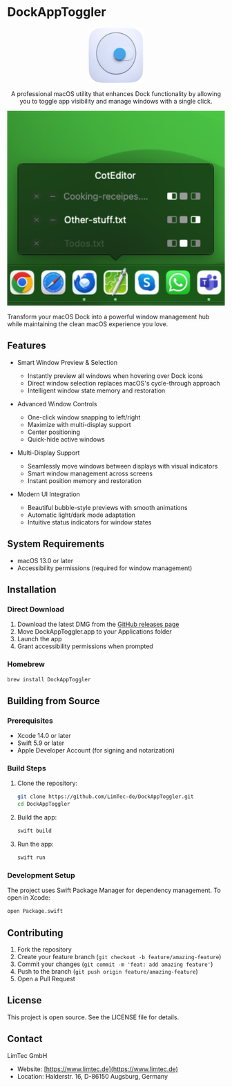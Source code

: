 # DockAppToggler

<p align="center">
  <img src="Sources/DockAppToggler/Resources/icon.png" alt="DockAppToggler Icon" width="128" height="128">
</p>

<p align="center">
  A professional macOS utility that enhances Dock functionality by allowing you to toggle app visibility and manage windows with a single click.
</p>

<p align="center">
  <img src="Website/DockAppToggler.png" alt="DockAppToggler Screenshot" width="600">
</p>

Transform your macOS Dock into a powerful window management hub while maintaining the clean macOS experience you love.

## Features

- Smart Window Preview & Selection
  - Instantly preview all windows when hovering over Dock icons
  - Direct window selection replaces macOS's cycle-through approach
  - Intelligent window state memory and restoration

- Advanced Window Controls
  - One-click window snapping to left/right
  - Maximize with multi-display support
  - Center positioning
  - Quick-hide active windows

- Multi-Display Support
  - Seamlessly move windows between displays with visual indicators
  - Smart window management across screens
  - Instant position memory and restoration

- Modern UI Integration
  - Beautiful bubble-style previews with smooth animations
  - Automatic light/dark mode adaptation
  - Intuitive status indicators for window states

## System Requirements

- macOS 13.0 or later
- Accessibility permissions (required for window management)

## Installation

### Direct Download
1. Download the latest DMG from the [GitHub releases page](https://github.com/LimTec-de/DockAppToggler/releases)
2. Move DockAppToggler.app to your Applications folder
3. Launch the app
4. Grant accessibility permissions when prompted

### Homebrew
```bash
brew install DockAppToggler
```

## Building from Source

### Prerequisites

- Xcode 14.0 or later
- Swift 5.9 or later
- Apple Developer Account (for signing and notarization)

### Build Steps

1. Clone the repository:
   ```bash
   git clone https://github.com/LimTec-de/DockAppToggler.git
   cd DockAppToggler
   ```

2. Build the app:
   ```bash
   swift build
   ```

3. Run the app:
   ```bash
   swift run
   ```

### Development Setup

The project uses Swift Package Manager for dependency management. To open in Xcode:

```bash
open Package.swift
```

## Contributing

1. Fork the repository
2. Create your feature branch (`git checkout -b feature/amazing-feature`)
3. Commit your changes (`git commit -m 'feat: add amazing feature'`)
4. Push to the branch (`git push origin feature/amazing-feature`)
5. Open a Pull Request

## License

This project is open source. See the LICENSE file for details.

## Contact

LimTec GmbH
- Website: [https://www.limtec.de](https://www.limtec.de)
- Location: Halderstr. 16, D-86150 Augsburg, Germany